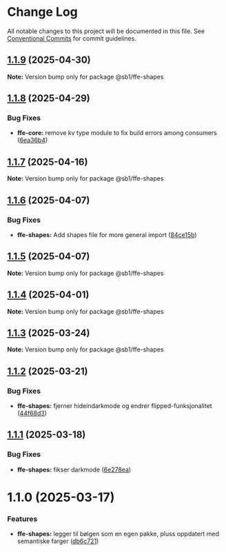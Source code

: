 # Change Log

All notable changes to this project will be documented in this file.
See [Conventional Commits](https://conventionalcommits.org) for commit guidelines.

## [1.1.9](https://github.com/SpareBank1/designsystem/compare/@sb1/ffe-shapes@1.1.8...@sb1/ffe-shapes@1.1.9) (2025-04-30)

**Note:** Version bump only for package @sb1/ffe-shapes





## [1.1.8](https://github.com/SpareBank1/designsystem/compare/@sb1/ffe-shapes@1.1.7...@sb1/ffe-shapes@1.1.8) (2025-04-29)


### Bug Fixes

* **ffe-core:** remove kv type module to fix build errors among consumers ([6ea36b4](https://github.com/SpareBank1/designsystem/commit/6ea36b44d434b5d8b7ad7816f027b19a191d9d15))





## [1.1.7](https://github.com/SpareBank1/designsystem/compare/@sb1/ffe-shapes@1.1.6...@sb1/ffe-shapes@1.1.7) (2025-04-16)

**Note:** Version bump only for package @sb1/ffe-shapes





## [1.1.6](https://github.com/SpareBank1/designsystem/compare/@sb1/ffe-shapes@1.1.5...@sb1/ffe-shapes@1.1.6) (2025-04-07)


### Bug Fixes

* **ffe-shapes:** Add shapes file for more general import ([84ce15b](https://github.com/SpareBank1/designsystem/commit/84ce15b14181d88ad4e0bb9d28ec937317c4f4e2))





## [1.1.5](https://github.com/SpareBank1/designsystem/compare/@sb1/ffe-shapes@1.1.4...@sb1/ffe-shapes@1.1.5) (2025-04-07)

**Note:** Version bump only for package @sb1/ffe-shapes





## [1.1.4](https://github.com/SpareBank1/designsystem/compare/@sb1/ffe-shapes@1.1.3...@sb1/ffe-shapes@1.1.4) (2025-04-01)

**Note:** Version bump only for package @sb1/ffe-shapes





## [1.1.3](https://github.com/SpareBank1/designsystem/compare/@sb1/ffe-shapes@1.1.2...@sb1/ffe-shapes@1.1.3) (2025-03-24)

**Note:** Version bump only for package @sb1/ffe-shapes





## [1.1.2](https://github.com/SpareBank1/designsystem/compare/@sb1/ffe-shapes@1.1.1...@sb1/ffe-shapes@1.1.2) (2025-03-21)


### Bug Fixes

* **ffe-shapes:** fjerner hideindarkmode og endrer flipped-funksjonalitet ([44f68d3](https://github.com/SpareBank1/designsystem/commit/44f68d3625f8a6652aa78b055fea125d0d8031bb))





## [1.1.1](https://github.com/SpareBank1/designsystem/compare/@sb1/ffe-shapes@1.1.0...@sb1/ffe-shapes@1.1.1) (2025-03-18)


### Bug Fixes

* **ffe-shapes:** fikser darkmode ([6e278ea](https://github.com/SpareBank1/designsystem/commit/6e278ea9cd4eeef3f0398b5aa7ade4a2947037fc))





# 1.1.0 (2025-03-17)


### Features

* **ffe-shapes:** legger til bølgen som en egen pakke, pluss oppdatert med semantiske farger ([db6c721](https://github.com/SpareBank1/designsystem/commit/db6c721e08ea536b5bc6b98e98d8be8f9b0dbb38))
